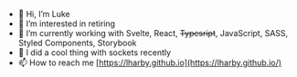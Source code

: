 - 👋 Hi, I’m Luke
- 👀 I’m interested in retiring
- 🌱 I’m currently working with Svelte, React, ~~Typesript~~, JavaScript, SASS, Styled Components, Storybook
- 🤖 I did a cool thing with sockets recently
- 📫 How to reach me [https://lharby.github.io](https://lharby.github.io/)

<!---
lharby/lharby is a ✨ special ✨ repository because its `README.md` (this file) appears on your GitHub profile.
You can click the Preview link to take a look at your changes.
--->
